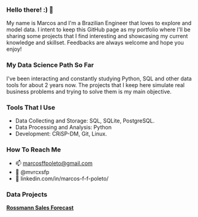 ### Hello there! :) 👋

My name is Marcos and I'm a Brazilian Engineer that loves to explore and model data. I intent to keep this GitHub page as my portfolio where I'll be sharing some projects that I find interesting and showcasing my current knowledge and skillset. Feedbacks are always welcome and hope you enjoy!

### My Data Science Path So Far

I've been interacting and constantly studying Python, SQL and other data tools for about 2 years now. The projects that I keep here simulate real business problems and trying to solve them is my main objective. 

### Tools That I Use

* Data Collecting and Storage: SQL, SQLite, PostgreSQL.
* Data Processing and Analysis: Python
* Development: CRiSP-DM, Git, Linux.

### How To Reach Me

- 📫 marcosffpoleto@gmail.com
- 📸 @mvrcxsfp
- 👔 linkedin.com/in/marcos-f-f-poleto/ 

### Data Projects

[**Rossmann Sales Forecast**](https://github.com/mvrcosp/Rossmann)

